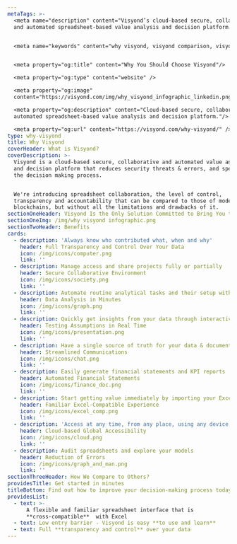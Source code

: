 ```yaml
---
metaTags: >-
  <meta name="description" content="Visyond’s cloud-based secure, collaborative
  and automated spreadsheet-based value analysis and decision platform.">


  <meta name="keywords" content="why visyond, visyond comparison, visyond vs">


  <meta property="og:title" content="Why You Should Choose Visyond"/>

  <meta property="og:type" content="website" />

  <meta property="og:image"
  content="https://visyond.com/img/why_visyond_infographic_linkedin.png"/>

  <meta property="og:description" content="Cloud-based secure, collaborative and
  automated spreadsheet-based value analysis and decision platform."/>

  <meta property="og:url" content="https://visyond.com/why-visyond/" />
type: why-visyond
title: Why Visyond
coverHeader: What is Visyond?
coverDescription: >-
  Visyond is a cloud-based secure, collaborative and automated value analysis
  and decision platform that reduces security threats & errors, and speeds up
  the decision making process.


  We're introducing spreadsheet collaboration, the level of control,
  transparency and accountability that can be compared to those of modern
  blockchains, but without all the limitations and drawbacks of it.
sectionOneHeader: Visyond Is the Only Solution Committed to Bring You the Best of All Worlds
sectionOneImg: /img/why visyond infographic.png
sectionTwoHeader: Benefits
cards:
  - description: 'Always know who contributed what, when and why'
    header: Full Transparency and Control Over Your Data
    icon: /img/icons/computer.png
    link: ''
  - description: Manage access and share projects fully or partially
    header: Secure Collaborative Environment
    icon: /img/icons/society.png
    link: ''
  - description: Automate routine analytical tasks and their setup without experts
    header: Data Analysis in Minutes
    icon: /img/icons/graph.png
    link: ''
  - description: Quickly get insights from your data through interactive presentations
    header: Testing Assumptions in Real Time
    icon: /img/icons/presentation.png
    link: ''
  - description: Have a single source of truth for your data & documentation
    header: Streamlined Communications
    icon: /img/icons/chat.png
    link: ''
  - description: Easily generate financial statements and KPI reports
    header: Automated Financial Statements
    icon: /img/icons/finance_doc.png
    link: ''
  - description: Start getting value immediately by importing your Excel file
    header: Familiar Excel-Compatible Experience
    icon: /img/icons/excel_comp.png
    link: ''
  - description: 'Access at any time, from any place, using any device'
    header: Cloud-based Global Accessibility
    icon: /img/icons/cloud.png
    link: ''
  - description: Audit spreadsheets and explore your models
    header: Reduction of Errors
    icon: /img/icons/graph_and_man.png
    link: ''
sectionThreeHeader: How We Compare to Others?
providesTitle: Get started in minutes
titleBottom: Find out how to improve your decision-making process today
providesList:
  - text: >-
      A flexible and familiar spreadsheet interface that is
      **cross-compatible**  with Excel
  - text: Low entry barrier - Visyond is easy **to use and learn**
  - text: Full **transparency and control** over your data
---
```



